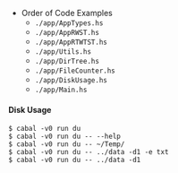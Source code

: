 - Order of Code Examples
  - `./app/AppTypes.hs`
  - `./app/AppRWST.hs`
  - `./app/AppRTWTST.hs`
  - `./app/Utils.hs`
  - `./app/DirTree.hs`
  - `./app/FileCounter.hs`
  - `./app/DiskUsage.hs`
  - `./app/Main.hs`

#### Disk Usage
```
$ cabal -v0 run du
$ cabal -v0 run du -- --help
$ cabal -v0 run du -- ~/Temp/
$ cabal -v0 run du -- ../data -d1 -e txt
$ cabal -v0 run du -- ../data -d1
```
